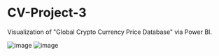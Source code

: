 # CV-Project-3
Visualization of "Global Crypto Currency Price Database" via Power BI.

![image](https://i.imgur.com/HpnOdqN.png)
![image](https://i.imgur.com/d6vi919.png)
